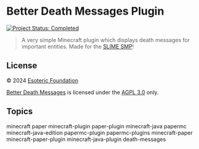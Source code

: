 # Better Death Messages Plugin

[![Project Status: Completed](./assets/images/badges/status.svg)](./)

> A very simple Minecraft plugin which displays death messages for important entities. Made for the [SLIME SMP](https://github.com/SlimeSMP)!

## License

&copy; 2024 [Esoteric Foundation](https://esoteric.foundation)

[Better Death Messages](/) is licensed under the [AGPL 3.0](./LICENSE) only.

## Topics

minecraft paper minecraft-plugin paper-plugin minecraft-java papermc minecraft-java-edition papermc-plugin papermc-plugins minecraft-paper minecraft-paper-plugin minecraft-java-plugin death-messages
